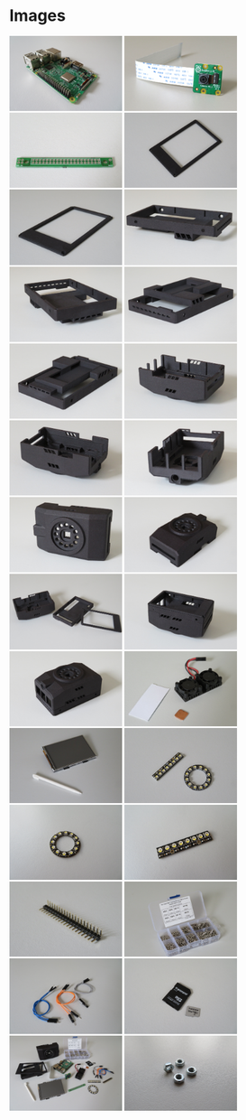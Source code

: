 # Images

[<img src="https://raw.githubusercontent.com/deltarobotone/image_database/master/visy_parts/visy_parts%20(1).PNG" width="200">](https://raw.githubusercontent.com/deltarobotone/image_database/master/visy_parts/visy_parts%20(1).PNG)
[<img src="https://raw.githubusercontent.com/deltarobotone/image_database/master/visy_parts/visy_parts%20(2).PNG" width="200">](https://raw.githubusercontent.com/deltarobotone/image_database/master/visy_parts/visy_parts%20(2).PNG)
[<img src="https://raw.githubusercontent.com/deltarobotone/image_database/master/visy_parts/visy_parts%20(3).PNG" width="200">](https://raw.githubusercontent.com/deltarobotone/image_database/master/visy_parts/visy_parts%20(3).PNG)
[<img src="https://raw.githubusercontent.com/deltarobotone/image_database/master/visy_parts/visy_parts%20(4).PNG" width="200">](https://raw.githubusercontent.com/deltarobotone/image_database/master/visy_parts/visy_parts%20(4).PNG)
[<img src="https://raw.githubusercontent.com/deltarobotone/image_database/master/visy_parts/visy_parts%20(5).PNG" width="200">](https://raw.githubusercontent.com/deltarobotone/image_database/master/visy_parts/visy_parts%20(5).PNG)
[<img src="https://raw.githubusercontent.com/deltarobotone/image_database/master/visy_parts/visy_parts%20(6).PNG" width="200">](https://raw.githubusercontent.com/deltarobotone/image_database/master/visy_parts/visy_parts%20(6).PNG)
[<img src="https://raw.githubusercontent.com/deltarobotone/image_database/master/visy_parts/visy_parts%20(7).PNG" width="200">](https://raw.githubusercontent.com/deltarobotone/image_database/master/visy_parts/visy_parts%20(7).PNG)
[<img src="https://raw.githubusercontent.com/deltarobotone/image_database/master/visy_parts/visy_parts%20(8).PNG" width="200">](https://raw.githubusercontent.com/deltarobotone/image_database/master/visy_parts/visy_parts%20(8).PNG)
[<img src="https://raw.githubusercontent.com/deltarobotone/image_database/master/visy_parts/visy_parts%20(9).PNG" width="200">](https://raw.githubusercontent.com/deltarobotone/image_database/master/visy_parts/visy_parts%20(9).PNG)
[<img src="https://raw.githubusercontent.com/deltarobotone/image_database/master/visy_parts/visy_parts%20(10).PNG" width="200">](https://raw.githubusercontent.com/deltarobotone/image_database/master/visy_parts/visy_parts%20(10).PNG)
[<img src="https://raw.githubusercontent.com/deltarobotone/image_database/master/visy_parts/visy_parts%20(11).PNG" width="200">](https://raw.githubusercontent.com/deltarobotone/image_database/master/visy_parts/visy_parts%20(11).PNG)
[<img src="https://raw.githubusercontent.com/deltarobotone/image_database/master/visy_parts/visy_parts%20(12).PNG" width="200">](https://raw.githubusercontent.com/deltarobotone/image_database/master/visy_parts/visy_parts%20(12).PNG)
[<img src="https://raw.githubusercontent.com/deltarobotone/image_database/master/visy_parts/visy_parts%20(13).PNG" width="200">](https://raw.githubusercontent.com/deltarobotone/image_database/master/visy_parts/visy_parts%20(13).PNG)
[<img src="https://raw.githubusercontent.com/deltarobotone/image_database/master/visy_parts/visy_parts%20(14).PNG" width="200">](https://raw.githubusercontent.com/deltarobotone/image_database/master/visy_parts/visy_parts%20(14).PNG)
[<img src="https://raw.githubusercontent.com/deltarobotone/image_database/master/visy_parts/visy_parts%20(15).PNG" width="200">](https://raw.githubusercontent.com/deltarobotone/image_database/master/visy_parts/visy_parts%20(15).PNG)
[<img src="https://raw.githubusercontent.com/deltarobotone/image_database/master/visy_parts/visy_parts%20(16).PNG" width="200">](https://raw.githubusercontent.com/deltarobotone/image_database/master/visy_parts/visy_parts%20(16).PNG)
[<img src="https://raw.githubusercontent.com/deltarobotone/image_database/master/visy_parts/visy_parts%20(17).PNG" width="200">](https://raw.githubusercontent.com/deltarobotone/image_database/master/visy_parts/visy_parts%20(17).PNG)
[<img src="https://raw.githubusercontent.com/deltarobotone/image_database/master/visy_parts/visy_parts%20(18).PNG" width="200">](https://raw.githubusercontent.com/deltarobotone/image_database/master/visy_parts/visy_parts%20(18).PNG)
[<img src="https://raw.githubusercontent.com/deltarobotone/image_database/master/visy_parts/visy_parts%20(19).PNG" width="200">](https://raw.githubusercontent.com/deltarobotone/image_database/master/visy_parts/visy_parts%20(19).PNG)
[<img src="https://raw.githubusercontent.com/deltarobotone/image_database/master/visy_parts/visy_parts%20(20).PNG" width="200">](https://raw.githubusercontent.com/deltarobotone/image_database/master/visy_parts/visy_parts%20(20).PNG)
[<img src="https://raw.githubusercontent.com/deltarobotone/image_database/master/visy_parts/visy_parts%20(21).PNG" width="200">](https://raw.githubusercontent.com/deltarobotone/image_database/master/visy_parts/visy_parts%20(21).PNG)
[<img src="https://raw.githubusercontent.com/deltarobotone/image_database/master/visy_parts/visy_parts%20(22).PNG" width="200">](https://raw.githubusercontent.com/deltarobotone/image_database/master/visy_parts/visy_parts%20(22).PNG)
[<img src="https://raw.githubusercontent.com/deltarobotone/image_database/master/visy_parts/visy_parts%20(23).PNG" width="200">](https://raw.githubusercontent.com/deltarobotone/image_database/master/visy_parts/visy_parts%20(23).PNG)
[<img src="https://raw.githubusercontent.com/deltarobotone/image_database/master/visy_parts/visy_parts%20(24).PNG" width="200">](https://raw.githubusercontent.com/deltarobotone/image_database/master/visy_parts/visy_parts%20(24).PNG)
[<img src="https://raw.githubusercontent.com/deltarobotone/image_database/master/visy_parts/visy_parts%20(25).PNG" width="200">](https://raw.githubusercontent.com/deltarobotone/image_database/master/visy_parts/visy_parts%20(25).PNG)
[<img src="https://raw.githubusercontent.com/deltarobotone/image_database/master/visy_parts/visy_parts%20(26).PNG" width="200">](https://raw.githubusercontent.com/deltarobotone/image_database/master/visy_parts/visy_parts%20(26).PNG)
[<img src="https://raw.githubusercontent.com/deltarobotone/image_database/master/visy_parts/visy_parts%20(27).PNG" width="200">](https://raw.githubusercontent.com/deltarobotone/image_database/master/visy_parts/visy_parts%20(27).PNG)
[<img src="https://raw.githubusercontent.com/deltarobotone/image_database/master/visy_parts/visy_parts%20(28).PNG" width="200">](https://raw.githubusercontent.com/deltarobotone/image_database/master/visy_parts/visy_parts%20(28).PNG)




